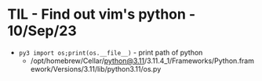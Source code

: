 # TIL - Find out vim's python                                        - 10/Sep/23

- `py3 import os;print(os.__file__)` - print path of python
  - /opt/homebrew/Cellar/python@3.11/3.11.4_1/Frameworks/Python.framework/Versions/3.11/lib/python3.11/os.py
